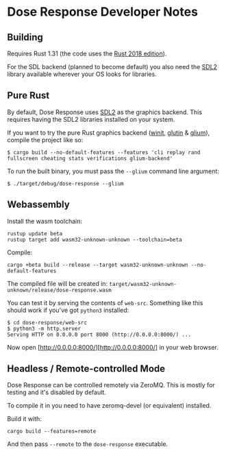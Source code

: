 Dose Response Developer Notes
=============================

Building
--------

Requires Rust 1.31 (the code uses the [Rust 2018 edition][edition]).

For the SDL backend (planned to become default) you also need
the [SDL2][sdl] library available wherever your OS looks for
libraries.


Pure Rust
---------

By default, Dose Response uses [SDL2][sdl] as the graphics backend. This
requires having the SDL2 libraries installed on your system.

If you want to try the pure Rust graphics backend
([winit][winit], [glutin][glutin] & [glium][glium]), compile the
project like so:

    $ cargo build --no-default-features --features 'cli replay rand fullscreen cheating stats verifications glium-backend'

To run the built binary, you must pass the `--glium` command line argument:

    $ ./target/debug/dose-response --glium

Webassembly
-----------

Install the wasm toolchain:

    rustup update beta
    rustup target add wasm32-unknown-unknown --toolchain=beta

Compile:

    cargo +beta build --release --target wasm32-unknown-unknown --no-default-features

The compiled file will be created in: `target/wasm32-unknown-unknown/release/dose-response.wasm`

You can test it by serving the contents of `web-src`. Something like
this should work if you've got `python3` installed:

    $ cd dose-response/web-src
    $ python3 -m http.server
    Serving HTTP on 0.0.0.0 port 8000 (http://0.0.0.0:8000/) ...

Now open [http://0.0.0.0:8000/][http://0.0.0.0:8000/] in your web
browser.


Headless / Remote-controlled Mode
---------------------------------

Dose Response can be controlled remotely via ZeroMQ. This is mostly
for testing and it's disabled by default.

To compile it in you need to have zeromq-devel (or equivalent) installed.

Build it with:

    cargo build --features=remote

And then pass `--remote` to the `dose-response` executable.

[edition]: https://rust-lang-nursery.github.io/edition-guide/rust-2018/index.html
[sdl]: https://www.libsdl.org/
[winit]: https://crates.io/crates/winit
[glium]: https://crates.io/crates/glium
[glutin]: https://crates.io/crates/glutin
